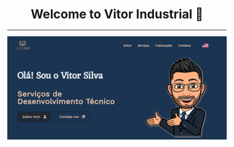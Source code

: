 <h1 align="center">Welcome to Vitor Industrial 👋</h1>

<hr/>

<p align="center">
  <kbd>
    <img src="landingPage.png"></img>
  </kbd>
</p>